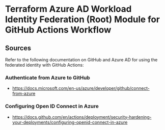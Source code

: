 # Terraform Azure AD Workload Identity Federation (Root) Module for GitHub Actions Workflow 


## Sources

Refer to the following documentation on GitHub and Azure AD for using the federated identity with GitHub Actions:

### Authenticate from Azure to GitHub 
- https://docs.microsoft.com/en-us/azure/developer/github/connect-from-azure

### Configuring Open ID Connect in Azure
- https://docs.github.com/en/actions/deployment/security-hardening-your-deployments/configuring-openid-connect-in-azure
